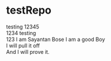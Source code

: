 # testRepo
testing 12345
<br> 1234
testing
<br>123
I am Sayantan Bose
I am a good Boy
<br>I will pull it off
<br> And I will prove it.
